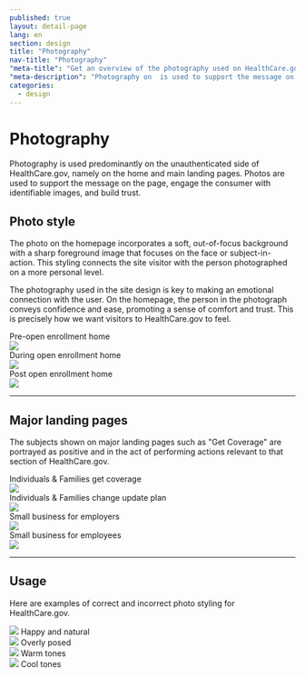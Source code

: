 ```yaml
---
published: true
layout: detail-page
lang: en
section: design
title: "Photography"
nav-title: "Photography"
"meta-title": "Get an overview of the photography used on HealthCare.gov"
"meta-description": "Photography on  is used to support the message on the page, engage the consumer with identifiable images, and build trust."
categories:
  - design
---
```


# Photography

<div class="intro">
Photography is used predominantly on the unauthenticated side of HealthCare.gov, namely on the home and main landing pages. Photos are used to support the message on the page, engage the consumer with identifiable images, and build trust.
</div>

<div class="hr"></div>

## Photo style

The photo on the homepage incorporates a soft, out-of-focus background with a sharp foreground image that focuses on the face or subject-in-action. This styling connects the site visitor with the person photographed on a more personal level. 

The photography used in the site design is key to making an emotional connection with the user. On the homepage, the person in the photograph conveys confidence and ease, promoting a sense of comfort and trust. This is precisely how we want visitors to HealthCare.gov to feel.

<div class="caption">Pre-open enrollment home</div>
<img class="full" src="{{site.baseurl}}/images/design/photography/1_Hero.jpg" />

<div class="caption">During open enrollment home</div>
<img class="full" src="{{site.baseurl}}/images/design/photography/2_Hero.jpg" />

<div class="caption">Post open enrollment home</div>
<img class="full" src="{{site.baseurl}}/images/design/photography/3_Hero.jpg" />

<hr>

## Major landing pages

The subjects shown on major landing pages such as "Get Coverage" are portrayed as positive and in the act of performing actions relevant to that section of HealthCare.gov.

<div class="row">
	<div class="col-sm-6">
		<div class="caption">Individuals &amp; Families get coverage</div>
		<img class="full" src="{{site.baseurl}}/images/design/photography/4_GetCoverage.jpg" />
	</div>
	<div class="col-sm-6">
		<div class="caption">Individuals &amp; Families change update plan</div>
		<img class="full" src="{{site.baseurl}}/images/design/photography/5_ChangeUpdate.jpg" />
	</div>
	<div class="col-sm-6">
		<div class="caption">Small business for employers</div>
		<img class="full" src="{{site.baseurl}}/images/design/photography/6_Employers.jpg" />
	</div>
	<div class="col-sm-6">
		<div class="caption">Small business for employees</div>
		<img class="full" src="{{site.baseurl}}/images/design/photography/7_Employees.jpg" />
	</div>
</div>

<hr>

## Usage

Here are examples of correct and incorrect photo styling for HealthCare.gov.

<div class="row usage">
	<div class="col-sm-6">
		<img class="full" src="{{site.baseurl}}/images/design/photography/8_Natural.jpg" />
		<span class="glyphicon glyphicon-remove green"></span> Happy and natural
	</div>
	<div class="col-sm-6">
		<img class="full" src="{{site.baseurl}}/images/design/photography/9_Posed.jpg" />
		<span class="glyphicon glyphicon-remove red"></span> Overly posed
	</div>
	<div class="col-sm-6">
		<img class="full" src="{{site.baseurl}}/images/design/photography/10_WarmTones.jpg" />
		<span class="glyphicon glyphicon-remove green"></span> Warm tones
	</div>
	<div class="col-sm-6">
		<img class="full" src="{{site.baseurl}}/images/design/photography/11_CoolTones.jpg" />
		<span class="glyphicon glyphicon-remove red"></span> Cool tones
	</div>
</div>
